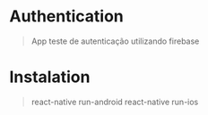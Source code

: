 # Authentication
> App teste de autenticação utilizando firebase

# Instalation
> react-native run-android
> react-native run-ios

